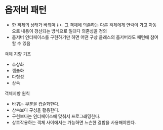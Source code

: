 # 옵저버 패턴

- 한 객체의 상태가 바뀌며ㅑㄴ 그 객체에 의존하는 다른 객체에게 연락이 가고 자동으로 내용이 갱신되는 방식으로 일대다 의존성을 정의
- 옵저버 인터페이스를 구현하기만 하면 어떤 구상 클래스의 옵저버라도 패턴에 참여할 수 있음

객체 지향 기초

- 추상화
- 캡슐화
- 다형성
- 상속

객체지향 원칙

- 바뀌는 부분을 캡슐화한다.
- 상속보다 구성을 활용한다.
- 구현보다는 인터페이스에 맞춰서 프로그래밍한다.
- 상호작용하는 객체 사이에서는 가능하면 느슨한 결합을 사용해야한다.
